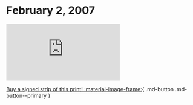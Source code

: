 # February 2, 2007

![](https://www.achewood.com/comic.php?date=02022007)

[Buy a signed strip of this print! :material-image-frame:](https://achewood-holiday-pop-up.myshopify.com/products/strip#02022007){ .md-button .md-button--primary }
